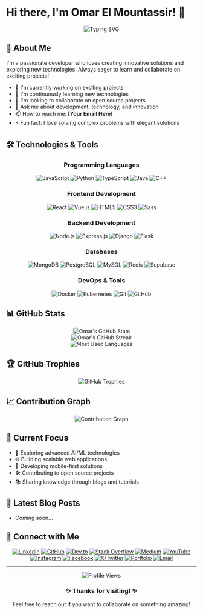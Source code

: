 # Hi there, I'm Omar El Mountassir! 👋

<div align="center">
  <img src="https://readme-typing-svg.herokuapp.com?font=Fira+Code&pause=1000&width=435&lines=Welcome+to+my+GitHub+profile!;Passionate+Developer;Always+learning+new+technologies" alt="Typing SVG" />
</div>

## 🚀 About Me

I'm a passionate developer who loves creating innovative solutions and exploring new technologies. Always eager to learn and collaborate on exciting projects!

- 🔭 I'm currently working on exciting projects
- 🌱 I'm continuously learning new technologies
- 👯 I'm looking to collaborate on open source projects
- 💬 Ask me about development, technology, and innovation
- 📫 How to reach me: **[Your Email Here]**
- ⚡ Fun fact: I love solving complex problems with elegant solutions

## 🛠️ Technologies & Tools

<div align="center">

### Programming Languages

![JavaScript](https://img.shields.io/badge/-JavaScript-F7DF1E?style=flat-square&logo=javascript&logoColor=black)
![Python](https://img.shields.io/badge/-Python-3776AB?style=flat-square&logo=python&logoColor=white)
![TypeScript](https://img.shields.io/badge/-TypeScript-3178C6?style=flat-square&logo=typescript&logoColor=white)
![Java](https://img.shields.io/badge/-Java-007396?style=flat-square&logo=java&logoColor=white)
![C++](https://img.shields.io/badge/-C++-00599C?style=flat-square&logo=c%2B%2B&logoColor=white)

### Frontend Development

![React](https://img.shields.io/badge/-React-61DAFB?style=flat-square&logo=react&logoColor=black)
![Vue.js](https://img.shields.io/badge/-Vue.js-4FC08D?style=flat-square&logo=vue.js&logoColor=white)
![HTML5](https://img.shields.io/badge/-HTML5-E34F26?style=flat-square&logo=html5&logoColor=white)
![CSS3](https://img.shields.io/badge/-CSS3-1572B6?style=flat-square&logo=css3&logoColor=white)
![Sass](https://img.shields.io/badge/-Sass-CC6699?style=flat-square&logo=sass&logoColor=white)

### Backend Development

![Node.js](https://img.shields.io/badge/-Node.js-339933?style=flat-square&logo=node.js&logoColor=white)
![Express.js](https://img.shields.io/badge/-Express.js-000000?style=flat-square&logo=express&logoColor=white)
![Django](https://img.shields.io/badge/-Django-092E20?style=flat-square&logo=django&logoColor=white)
![Flask](https://img.shields.io/badge/-Flask-000000?style=flat-square&logo=flask&logoColor=white)

### Databases

![MongoDB](https://img.shields.io/badge/-MongoDB-47A248?style=flat-square&logo=mongodb&logoColor=white)
![PostgreSQL](https://img.shields.io/badge/-PostgreSQL-336791?style=flat-square&logo=postgresql&logoColor=white)
![MySQL](https://img.shields.io/badge/-MySQL-4479A1?style=flat-square&logo=mysql&logoColor=white)
![Redis](https://img.shields.io/badge/-Redis-DC382D?style=flat-square&logo=redis&logoColor=white)
![Supabase](https://img.shields.io/badge/-Supabase-3ECF8E?style=flat-square&logo=supabase&logoColor=white)

### DevOps & Tools

![Docker](https://img.shields.io/badge/-Docker-2496ED?style=flat-square&logo=docker&logoColor=white)
![Kubernetes](https://img.shields.io/badge/-Kubernetes-326CE5?style=flat-square&logo=kubernetes&logoColor=white)
![Git](https://img.shields.io/badge/-Git-F05032?style=flat-square&logo=git&logoColor=white)
![GitHub](https://img.shields.io/badge/-GitHub-181717?style=flat-square&logo=github&logoColor=white)

</div>

## 📊 GitHub Stats

<div align="center">
  <img src="https://github-readme-stats.vercel.app/api?username=omar-el-mountassir&show_icons=true&theme=radical&hide_border=true" alt="Omar's GitHub Stats" />
</div>

<div align="center">
  <img src="https://github-readme-streak-stats.herokuapp.com/?user=omar-el-mountassir&theme=radical&hide_border=true" alt="Omar's GitHub Streak" />
</div>

<div align="center">
  <img src="https://github-readme-stats.vercel.app/api/top-langs/?username=omar-el-mountassir&layout=compact&theme=radical&hide_border=true" alt="Most Used Languages" />
</div>

## 🏆 GitHub Trophies

<div align="center">
  <img src="https://github-profile-trophy.vercel.app/?username=omar-el-mountassir&theme=radical&no-frame=true&no-bg=false&margin-w=4" alt="GitHub Trophies" />
</div>

## 📈 Contribution Graph

<div align="center">
  <img src="https://github-readme-activity-graph.vercel.app/graph?username=omar-el-mountassir&theme=radical&bg_color=0d1117&color=fff&line=e05397&point=fff&area=true&hide_border=true" alt="Contribution Graph" />
</div>

## 🎯 Current Focus

- 🔬 Exploring advanced AI/ML technologies
- 🌐 Building scalable web applications
- 📱 Developing mobile-first solutions
- 🛠️ Contributing to open source projects
- 📚 Sharing knowledge through blogs and tutorials

## 📝 Latest Blog Posts

<!-- BLOG-POST-LIST:START -->
<!-- This section can be automatically updated with GitHub Actions -->

- Coming soon...
<!-- BLOG-POST-LIST:END -->

## 🤝 Connect with Me

<div align="center">

[![LinkedIn](https://img.shields.io/badge/-LinkedIn-0077B5?style=for-the-badge&logo=linkedin&logoColor=white)](https://linkedin.com/in/omountassir)
[![GitHub](https://img.shields.io/badge/-GitHub-181717?style=for-the-badge&logo=github&logoColor=white)](https://github.com/omar-el-mountassir)
[![Dev.to](https://img.shields.io/badge/-Dev.to-0A0A0A?style=for-the-badge&logo=dev.to&logoColor=white)](https://dev.to/your-handle)
[![Stack Overflow](https://img.shields.io/badge/-Stack%20Overflow-F58025?style=for-the-badge&logo=stackoverflow&logoColor=white)](https://stackoverflow.com/users/your-id)
[![Medium](https://img.shields.io/badge/-Medium-12100E?style=for-the-badge&logo=medium&logoColor=white)](https://medium.com/@omar.mountassir)
[![YouTube](https://img.shields.io/badge/-YouTube-FF0000?style=for-the-badge&logo=youtube&logoColor=white)](https://www.youtube.com/channel/@omountassir)
[![Instagram](https://img.shields.io/badge/-Instagram-E4405F?style=for-the-badge&logo=instagram&logoColor=white)](https://www.instagram.com/omar.elmountassir)
[![Facebook](https://img.shields.io/badge/-Facebook-1877F2?style=for-the-badge&logo=facebook&logoColor=white)](https://www.facebook.com/omar.mountassir)
[![X/Twitter](https://img.shields.io/badge/-Twitter-1DA1F2?style=for-the-badge&logo=twitter&logoColor=white)](https://x.com/omountassir)
[![Portfolio](https://img.shields.io/badge/-Portfolio-000000?style=for-the-badge&logo=react&logoColor=white)](https://your-portfolio.com)
[![Email](https://img.shields.io/badge/-Email-D14836?style=for-the-badge&logo=gmail&logoColor=white)](mailto:your-email@gmail.com)

</div>

---

<div align="center">
  <img src="https://komarev.com/ghpvc/?username=omar-el-mountassir&style=flat-square&color=blue" alt="Profile Views" />
</div>

<div align="center">
  <h3>✨ Thanks for visiting! ✨</h3>
  <p>Feel free to reach out if you want to collaborate on something amazing!</p>
</div>
